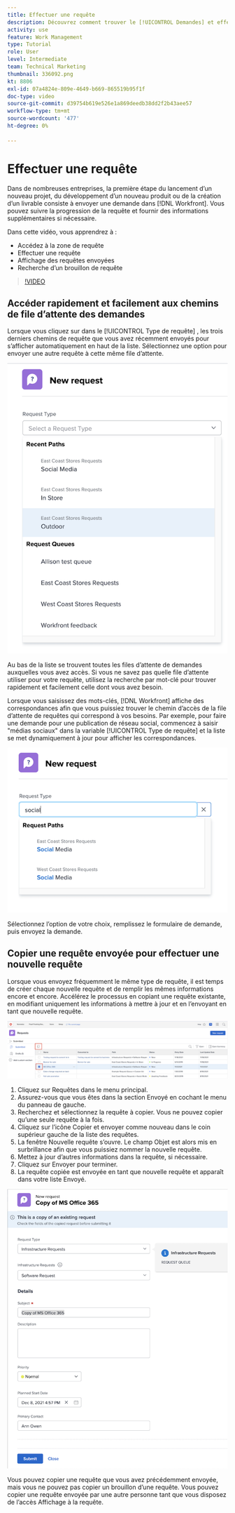 ```yaml
---
title: Effectuer une requête
description: Découvrez comment trouver le [!UICONTROL Demandes] et effectuez une requête dans [!DNL  Workfront]. Découvrez ensuite comment afficher les requêtes envoyées et les brouillons.
activity: use
feature: Work Management
type: Tutorial
role: User
level: Intermediate
team: Technical Marketing
thumbnail: 336092.png
kt: 8806
exl-id: 07a4824e-809e-4649-b669-865519b95f1f
doc-type: video
source-git-commit: d39754b619e526e1a869deedb38dd2f2b43aee57
workflow-type: tm+mt
source-wordcount: '477'
ht-degree: 0%

---
```


# Effectuer une requête

Dans de nombreuses entreprises, la première étape du lancement d’un nouveau projet, du développement d’un nouveau produit ou de la création d’un livrable consiste à envoyer une demande dans [!DNL Workfront]. Vous pouvez suivre la progression de la requête et fournir des informations supplémentaires si nécessaire.

Dans cette vidéo, vous apprendrez à :

* Accédez à la zone de requête
* Effectuer une requête
* Affichage des requêtes envoyées
* Recherche d’un brouillon de requête

>[!VIDEO](https://video.tv.adobe.com/v/336092/?quality=12)

## Accéder rapidement et facilement aux chemins de file d’attente des demandes

Lorsque vous cliquez sur dans le [!UICONTROL Type de requête] , les trois derniers chemins de requête que vous avez récemment envoyés pour s’afficher automatiquement en haut de la liste. Sélectionnez une option pour envoyer une autre requête à cette même file d’attente.

![Menu Type de requête présentant la liste des chemins de requête récents](assets/collaborator-fundamentals-1.png)

Au bas de la liste se trouvent toutes les files d’attente de demandes auxquelles vous avez accès. Si vous ne savez pas quelle file d’attente utiliser pour votre requête, utilisez la recherche par mot-clé pour trouver rapidement et facilement celle dont vous avez besoin.

Lorsque vous saisissez des mots-clés, [!DNL Workfront] affiche des correspondances afin que vous puissiez trouver le chemin d’accès de la file d’attente de requêtes qui correspond à vos besoins. Par exemple, pour faire une demande pour une publication de réseau social, commencez à saisir &quot;médias sociaux&quot; dans la variable [!UICONTROL Type de requête] et la liste se met dynamiquement à jour pour afficher les correspondances.

![Menu Type de requête avec un mot saisi dans le champ pour afficher les chemins de requête récents](assets/collaborator-fundamentals-2.png)

Sélectionnez l’option de votre choix, remplissez le formulaire de demande, puis envoyez la demande.

## Copier une requête envoyée pour effectuer une nouvelle requête

Lorsque vous envoyez fréquemment le même type de requête, il est temps de créer chaque nouvelle requête et de remplir les mêmes informations encore et encore. Accélérez le processus en copiant une requête existante, en modifiant uniquement les informations à mettre à jour et en l’envoyant en tant que nouvelle requête.

![Image d’un écran montrant comment sélectionner et copier une requête.](assets/copy-a-request-icon.png)

1. Cliquez sur Requêtes dans le menu principal.
1. Assurez-vous que vous êtes dans la section Envoyé en cochant le menu du panneau de gauche.
1. Recherchez et sélectionnez la requête à copier. Vous ne pouvez copier qu’une seule requête à la fois.
1. Cliquez sur l’icône Copier et envoyer comme nouveau dans le coin supérieur gauche de la liste des requêtes.
1. La fenêtre Nouvelle requête s’ouvre. Le champ Objet est alors mis en surbrillance afin que vous puissiez nommer la nouvelle requête.
1. Mettez à jour d’autres informations dans la requête, si nécessaire.
1. Cliquez sur Envoyer pour terminer.
1. La requête copiée est envoyée en tant que nouvelle requête et apparaît dans votre liste Envoyé.

![Image d’un écran montrant comment sélectionner et copier une requête.](assets/copy-of-a-request.png)

Vous pouvez copier une requête que vous avez précédemment envoyée, mais vous ne pouvez pas copier un brouillon d’une requête. Vous pouvez copier une requête envoyée par une autre personne tant que vous disposez de l’accès Affichage à la requête.

<!---
Learn more
Requests area overview
Create and submit Workfront requests
Guides
Make a work request
--->
